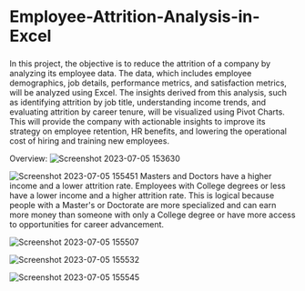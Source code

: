 # Employee-Attrition-Analysis-in-Excel

### 
In this project, the objective is to reduce the attrition of a company by analyzing its employee data. The data, which includes employee demographics, job details, performance metrics, and satisfaction metrics, will be analyzed using Excel. The insights derived from this analysis, such as identifying attrition by job title, understanding income trends, and evaluating attrition by career tenure, will be visualized using Pivot Charts. This will provide the company with actionable insights to improve its strategy on employee retention, HR benefits, and lowering the operational cost of hiring and training new employees. 


Overview:
![Screenshot 2023-07-05 153630](https://github.com/koschaller/Employee-Attrition-Analysis-in-Excel/assets/108645447/696193f7-07c1-4e99-b261-55d7f2c93490)
   
![Screenshot 2023-07-05 155451](https://github.com/koschaller/Employee-Attrition-Analysis-in-Excel/assets/108645447/4a28e625-dc94-4866-a895-97e17ebb5e65)
Masters and Doctors have a higher income and a lower attrition rate. Employees with College degrees or less have a lower income and a higher attrition rate. This is logical because people with a Master's or Doctorate are more specialized and can earn more money than someone with only a College degree or have more access to opportunities for career advancement.

![Screenshot 2023-07-05 155507](https://github.com/koschaller/Employee-Attrition-Analysis-in-Excel/assets/108645447/534ac532-7488-47be-8883-143b0ed40148)

![Screenshot 2023-07-05 155532](https://github.com/koschaller/Employee-Attrition-Analysis-in-Excel/assets/108645447/4c4fbeb5-0f38-49ff-941b-b63df68c6ae9)
		
![Screenshot 2023-07-05 155545](https://github.com/koschaller/Employee-Attrition-Analysis-in-Excel/assets/108645447/96437685-2581-4acb-9580-0e10cdf110fc)
															
															
															

